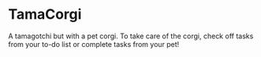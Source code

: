 # TamaCorgi
A tamagotchi but with a pet corgi. To take care of the corgi, check off tasks from your to-do list or complete tasks from your pet!

